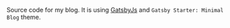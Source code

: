Source code for my blog. It is using [GatsbyJs](https://www.gatsbyjs.org/) and `Gatsby Starter: Minimal Blog` theme.
